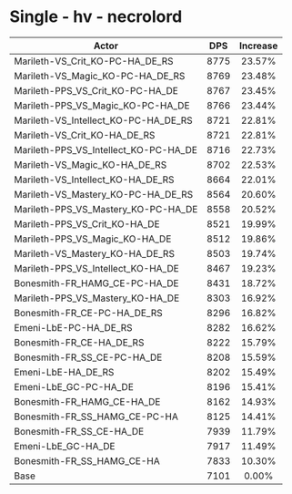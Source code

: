 # Single - hv - necrolord
| Actor | DPS | Increase |
|---|:---:|:---:|
|Marileth-VS_Crit_KO-PC-HA_DE_RS|8775|23.57%|
|Marileth-VS_Magic_KO-PC-HA_DE_RS|8769|23.48%|
|Marileth-PPS_VS_Crit_KO-PC-HA_DE|8767|23.45%|
|Marileth-PPS_VS_Magic_KO-PC-HA_DE|8766|23.44%|
|Marileth-VS_Intellect_KO-PC-HA_DE_RS|8721|22.81%|
|Marileth-VS_Crit_KO-HA_DE_RS|8721|22.81%|
|Marileth-PPS_VS_Intellect_KO-PC-HA_DE|8716|22.73%|
|Marileth-VS_Magic_KO-HA_DE_RS|8702|22.53%|
|Marileth-VS_Intellect_KO-HA_DE_RS|8664|22.01%|
|Marileth-VS_Mastery_KO-PC-HA_DE_RS|8564|20.60%|
|Marileth-PPS_VS_Mastery_KO-PC-HA_DE|8558|20.52%|
|Marileth-PPS_VS_Crit_KO-HA_DE|8521|19.99%|
|Marileth-PPS_VS_Magic_KO-HA_DE|8512|19.86%|
|Marileth-VS_Mastery_KO-HA_DE_RS|8503|19.74%|
|Marileth-PPS_VS_Intellect_KO-HA_DE|8467|19.23%|
|Bonesmith-FR_HAMG_CE-PC-HA_DE|8431|18.72%|
|Marileth-PPS_VS_Mastery_KO-HA_DE|8303|16.92%|
|Bonesmith-FR_CE-PC-HA_DE_RS|8296|16.82%|
|Emeni-LbE-PC-HA_DE_RS|8282|16.62%|
|Bonesmith-FR_CE-HA_DE_RS|8222|15.79%|
|Bonesmith-FR_SS_CE-PC-HA_DE|8208|15.59%|
|Emeni-LbE-HA_DE_RS|8202|15.49%|
|Emeni-LbE_GC-PC-HA_DE|8196|15.41%|
|Bonesmith-FR_HAMG_CE-HA_DE|8162|14.93%|
|Bonesmith-FR_SS_HAMG_CE-PC-HA|8125|14.41%|
|Bonesmith-FR_SS_CE-HA_DE|7939|11.79%|
|Emeni-LbE_GC-HA_DE|7917|11.49%|
|Bonesmith-FR_SS_HAMG_CE-HA|7833|10.30%|
|Base|7101|0.00%|
